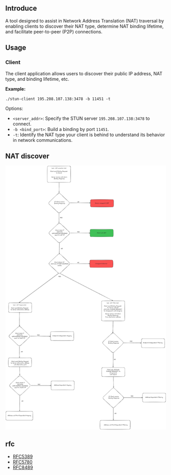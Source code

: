 ## Introduce
A tool designed to assist in Network Address Translation (NAT) traversal by enabling clients to discover their NAT type, determine NAT binding lifetime, and facilitate peer-to-peer (P2P) connections.

## Usage

### Client

The client application allows users to discover their public IP address, NAT type, and binding lifetime, etc.

**Example:**
```
./stun-client 195.208.107.138:3478 -b 11451 -t 
```
Options:
- `<server_addr>`: Specify the STUN server `195.208.107.138:3478` to connect.
- `-b <bind_port>`: Build a binding by port `11451`.
- `-t`: Identify the NAT type your client is behind to understand its behavior in network communications.

## NAT discover
![](NAT%20discover.png)



## rfc
- [RFC5389](./doc/RFC_5389.md)
- [RFC5780](./doc/RFC_5780.md)
- [RFC8489](./doc/RFC_8489.md)